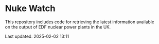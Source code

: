 # Nuke Watch

This repository includes code for retrieving the latest information available on the output of EDF nuclear power plants in the UK.

Last updated: 2025-02-02 13:11